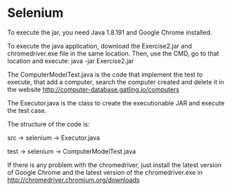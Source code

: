 # Selenium

To execute the jar, you need Java 1.8.191 and Google Chrome installed.

To execute the java application, download the Exercise2.jar and chromedriver.exe file in the same location. Then, use the CMD, go to that location and execute: java -jar Exercise2.jar

The ComputerModelTest.java is the code that implement the test to execute, that add a computer, search the computer created and delete it in the website http://computer-database.gatling.io/computers

The Executor.java is the class to create the executionable JAR and execute the test case.

The structure of the code is:

src -> selenium -> Executor.java

test -> selenium -> ComputerModelTest.java

If there is any problem with the chromedriver, just install the latest version of Google Chrome and the latest version of the chromedriver.exe in http://chromedriver.chromium.org/downloads
